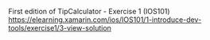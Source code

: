 First edition of TipCalculator - Exercise 1 (IOS101)
https://elearning.xamarin.com/ios/IOS101/1-introduce-dev-tools/exercise1/3-view-solution
